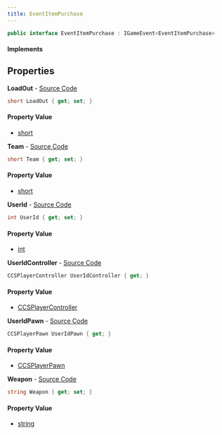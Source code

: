 ```yaml
---
title: EventItemPurchase
---
```


```csharp
public interface EventItemPurchase : IGameEvent<EventItemPurchase>
```

#### Implements

## Properties

**LoadOut** - [Source Code](https://github.com/swiftly-solution/swiftlys2/blob/master/managed/src/SwiftlyS2.Generated/GameEvents/Interfaces/EventItemPurchase.cs#L43)

```csharp
short LoadOut { get; set; }
```

#### Property Value

- [short](https://learn.microsoft.com/dotnet/api/system.int16)

**Team** - [Source Code](https://github.com/swiftly-solution/swiftlys2/blob/master/managed/src/SwiftlyS2.Generated/GameEvents/Interfaces/EventItemPurchase.cs#L38)

```csharp
short Team { get; set; }
```

#### Property Value

- [short](https://learn.microsoft.com/dotnet/api/system.int16)

**UserId** - [Source Code](https://github.com/swiftly-solution/swiftlys2/blob/master/managed/src/SwiftlyS2.Generated/GameEvents/Interfaces/EventItemPurchase.cs#L33)

```csharp
int UserId { get; set; }
```

#### Property Value

- [int](https://learn.microsoft.com/dotnet/api/system.int32)

**UserIdController** - [Source Code](https://github.com/swiftly-solution/swiftlys2/blob/master/managed/src/SwiftlyS2.Generated/GameEvents/Interfaces/EventItemPurchase.cs#L21)

```csharp
CCSPlayerController UserIdController { get; }
```

#### Property Value

- [CCSPlayerController](/docs/api/shared/schemadefinitions/ccsplayercontroller)

**UserIdPawn** - [Source Code](https://github.com/swiftly-solution/swiftlys2/blob/master/managed/src/SwiftlyS2.Generated/GameEvents/Interfaces/EventItemPurchase.cs#L27)

```csharp
CCSPlayerPawn UserIdPawn { get; }
```

#### Property Value

- [CCSPlayerPawn](/docs/api/shared/schemadefinitions/ccsplayerpawn)

**Weapon** - [Source Code](https://github.com/swiftly-solution/swiftlys2/blob/master/managed/src/SwiftlyS2.Generated/GameEvents/Interfaces/EventItemPurchase.cs#L48)

```csharp
string Weapon { get; set; }
```

#### Property Value

- [string](https://learn.microsoft.com/dotnet/api/system.string)

